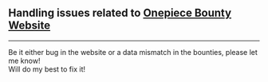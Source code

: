 ## Handling issues related to [Onepiece Bounty Website](https://onepiecebounty.com)
<hr>
Be it either bug in the website or a data mismatch in the bounties, please let me know!
<br>
Will do my best to fix it!
